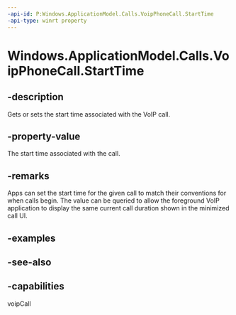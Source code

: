 ----api-id: P:Windows.ApplicationModel.Calls.VoipPhoneCall.StartTime
-api-type: winrt property
---<!-- Property syntaxpublic Windows.Foundation.DateTime StartTime { get;  set; }--># Windows.ApplicationModel.Calls.VoipPhoneCall.StartTime## -descriptionGets or sets the start time associated with the VoIP call.## -property-valueThe start time associated with the call.## -remarksApps can set the start time for the given call to match their conventions for when calls begin. The value can be queried to allow the foreground VoIP application to display the same current call duration shown in the minimized call UI.## -examples## -see-also## -capabilitiesvoipCall